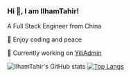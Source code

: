 

### Hi 👋, I am IlhamTahir!

A Full Stack Engineer from China

📝 Enjoy coding and peace

🔭 Currently working on [YiliAdmin](https://github.com/ilhamtahir/yili-admin)

![IlhamTahir's GitHub stats](https://github-readme-stats.vercel.app/api?username=IlhamTahir&count_private=true&theme=dark&show_icons=true)
[![Top Langs](https://github-readme-stats.vercel.app/api/top-langs/?username=IlhamTahir&theme=dark)](https://github.com/anuraghazra/github-readme-stats)
